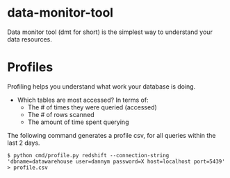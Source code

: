 # data-monitor-tool

Data monitor tool (dmt for short) is the simplest way to 
understand your data resources.

# Profiles

Profiling helps you understand what work your database is doing.

- Which tables are most accessed? In terms of:
    - The # of times they were queried (accessed)
    - The # of rows scanned
    - The amount of time spent querying

The following command generates a profile csv, for all queries within the last 2 days.
```
$ python cmd/profile.py redshift --connection-string 'dbname=datawarehouse user=dannym password=X host=localhost port=5439' > profile.csv
```
